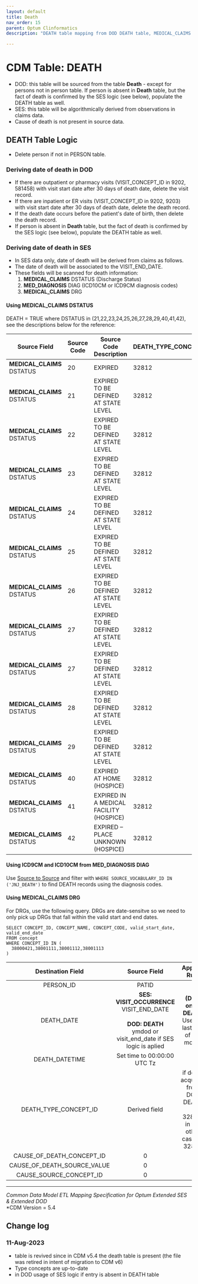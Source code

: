 ```yaml
---
layout: default
title: Death
nav_order: 15
parent: Optum Clinformatics
description: "DEATH table mapping from DOD DEATH table, MEDICAL_CLAIMS and MED_DIAGNOSIS in DOD as well as in SES "

---
```


# CDM Table: DEATH

- DOD: this table will be sourced from the table **Death** - except for persons not in person table. If person is absent in **Death** table, but the fact of death is confirmed by the SES logic (see below), populate the DEATH table as well.
- SES: this table will be algorithmically derived from observations in claims data. 
- Cause of death is not present in source data.

## **DEATH Table Logic**
- Delete person if not in PERSON table.

### **Deriving date of death in DOD**

- If there are outpatient or pharmacy visits (VISIT_CONCEPT_ID in 9202, 581458) with visit start date after 30 days of death date, delete the visit record. 
- If there are inpatient or ER visits (VISIT_CONCEPT_ID in 9202, 9203) with visit start date after 30 days of death date, delete the death record. 
- If the death date occurs before the patient's date of birth, then delete the death record.
- If person is absent in **Death** table, but the fact of death is confirmed by the SES logic (see below), populate the DEATH table as well.

### **Deriving date of death in SES**
- In SES data only, date of death will be derived from claims as follows.
- The date of death will be associated to the VISIT_END_DATE.
- These fields will be scanned for death information:
  1. **MEDICAL_CLAIMS** DSTATUS (Discharge Status)
  1. **MED_DIAGNOSIS** DIAG (ICD10CM or ICD9CM diagnosis codes)
  1. **MEDICAL_CLAIMS** DRG

#### Using **MEDICAL_CLAIMS** DSTATUS

DEATH = TRUE where DSTATUS in (21,22,23,24,25,26,27,28,29,40,41,42),
see the descriptions below for the reference:

| Source Field       | Source Code | Source Code Description               | DEATH_TYPE_CONCEPT_ID |
|------------------|--------------|-----------------------------------------|--------------------------|
| **MEDICAL_CLAIMS** DSTATUS | 20           | EXPIRED                                 | 32812        |
| **MEDICAL_CLAIMS** DSTATUS | 21           | EXPIRED TO BE DEFINED AT STATE LEVEL    | 32812        |
| **MEDICAL_CLAIMS** DSTATUS | 22           | EXPIRED TO BE DEFINED AT STATE LEVEL    | 32812        |
| **MEDICAL_CLAIMS** DSTATUS | 23           | EXPIRED TO BE DEFINED AT STATE LEVEL    | 32812        |
| **MEDICAL_CLAIMS** DSTATUS | 24           | EXPIRED TO BE DEFINED AT STATE LEVEL    | 32812        |
| **MEDICAL_CLAIMS** DSTATUS | 25           | EXPIRED TO BE DEFINED AT STATE LEVEL    | 32812        |
| **MEDICAL_CLAIMS** DSTATUS | 26           | EXPIRED TO BE DEFINED AT STATE LEVEL    | 32812        |
| **MEDICAL_CLAIMS** DSTATUS | 27           | EXPIRED TO BE DEFINED AT STATE LEVEL    | 32812        |
| **MEDICAL_CLAIMS** DSTATUS | 27           | EXPIRED TO BE DEFINED AT STATE LEVEL    | 32812        |
| **MEDICAL_CLAIMS** DSTATUS | 28           | EXPIRED TO BE DEFINED AT STATE LEVEL    | 32812        |
| **MEDICAL_CLAIMS** DSTATUS | 29           | EXPIRED TO BE DEFINED AT STATE LEVEL    | 32812        |
| **MEDICAL_CLAIMS** DSTATUS | 40           | EXPIRED AT HOME (HOSPICE)               | 32812        |
| **MEDICAL_CLAIMS** DSTATUS | 41           | EXPIRED IN A MEDICAL FACILITY (HOSPICE) | 32812        |
| **MEDICAL_CLAIMS** DSTATUS | 42           | EXPIRED – PLACE UNKNOWN (HOSPICE)       | 32812        |


#### Using ICD9CM and ICD10CM from **MED_DIAGNOSIS** DIAG   

Use [Source to Source](code_snippets.md#source-to-source) and filter with
```WHERE SOURCE_VOCABULARY_ID IN ('JNJ_DEATH')``` to find DEATH records using the diagnosis codes. 

#### Using **MEDICAL_CLAIMS** DRG 

For DRGs, use the following query.  DRGs are date-sensitve so we need to only pick up DRGs that fall within the valid start and end dates.

```
SELECT CONCEPT_ID, CONCEPT_NAME, CONCEPT_CODE, valid_start_date, valid_end_date
FROM concept
WHERE CONCEPT_ID IN (
  38000421,38001111,38001112,38001113
)
```

**Destination Field**|**Source Field**|**Applied Rule**|**Comment**
:-----:|:-----:|:-----:|:-----:
PERSON_ID|PATID||
DEATH_DATE|**SES: VISIT_OCCURRENCE** VISIT_END_DATE <br><br> **DOD: DEATH**<br/> ymdod or visit_end_date if SES logic is aplied|**(DOD only) DEATH**<br/> Use the last day of the month|
DEATH_DATETIME|Set time to 00:00:00 UTC Tz||
DEATH_TYPE_CONCEPT_ID|Derived field|if death acquired from DOD DEATH - 32885, in the other cases - 32812 |
CAUSE_OF_DEATH_CONCEPT_ID|0||
CAUSE_OF_DEATH_SOURCE_VALUE|0||
CAUSE_SOURCE_CONCEPT_ID|0||
---
*Common Data Model ETL Mapping Specification for Optum Extended SES & Extended DOD*
<br>*CDM Version = 5.4

## Change log

### 11-Aug-2023

- table is revived since in CDM v5.4 the death table is present (the file was retired in intent of migration to CDM v6)
- Type concepts are up-to-date
- in DOD usage of SES logic if entry is absent in DEATH table


